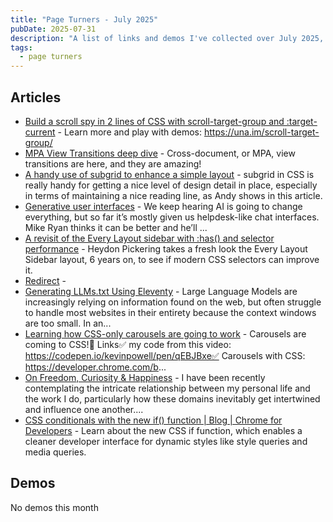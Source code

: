 ```yaml
---
title: "Page Turners - July 2025"
pubDate: 2025-07-31
description: "A list of links and demos I've collected over July 2025, with the intention of posting monthly"
tags:
  - page turners
---
```


## Articles
* [Build a scroll spy in 2 lines of CSS with scroll-target-group and :target-current](https://www.youtube.com/watch?v=nEJ97XJhIP8) - Learn more and play with demos: https://una.im/scroll-target-group/
* [MPA View Transitions deep dive](https://www.youtube.com/watch?v=quvE1uu1f_I) - Cross-document, or MPA, view transitions are here, and they are amazing!
* [A handy use of subgrid to enhance a simple layout](https://piccalil.li/blog/a-handy-use-of-subgrid-to-enhance-a-simple-layout/?utm_source=the-index&utm_medium=newsletter) - subgrid in CSS is really handy for getting a nice level of design detail in place, especially in terms of maintaining a nice reading line, as Andy shows in this article.
* [Generative user interfaces](https://youtube.com/live/ekQ7t6_MvOQ?si=YsNhdbU0QsaB05DO) - We keep hearing AI is going to change everything, but so far it’s mostly given us helpdesk-like chat interfaces. Mike Ryan thinks it can be better and he’ll ...
* [A revisit of the Every Layout sidebar with :has() and selector performance](https://piccalil.li/blog/a-revisit-of-the-every-layout-sidebar-with-has-and-selector-performance/) - Heydon Pickering takes a fresh look the Every Layout Sidebar layout, 6 years on, to see if modern CSS selectors can improve it.
* [Redirect](https://go.bsky.app/redirect?u=https%3A%2F%2Fwebkit.org%2Fblog%2F17184%2Fso-many-ranges-so-little-time-a-cheatsheet-of-animation-ranges-for-your-next-scroll-driven-animation%2F) -
* [Generating LLMs.txt Using Eleventy](https://arielsalminen.com/2025/generating-llms.txt-using-eleventy/) - Large Language Models are increasingly relying on information found on the web, but often struggle to handle most websites in their entirety because the context windows are too small. In an...
* [Learning how CSS-only carousels are going to work](https://www.youtube.com/watch?v=g03Yldh9Nkw) - Carousels are coming to CSS!🔗 Links✅ my code from this video: https://codepen.io/kevinpowell/pen/qEBJBxe✅ Carousels with CSS: https://developer.chrome.com/b...
* [On Freedom, Curiosity & Happiness](https://arielsalminen.com/2025/on-freedom-curiosity-and-happiness/) - I have been recently contemplating the intricate relationship between my personal life and the work I do, particularly how these domains inevitably get intertwined and influence one another....
* [CSS conditionals with the new if() function | Blog | Chrome for Developers](https://developer.chrome.com/blog/if-article) - Learn about the new CSS if function, which enables a cleaner developer interface for dynamic styles like style queries and media queries.

## Demos
No demos this month
